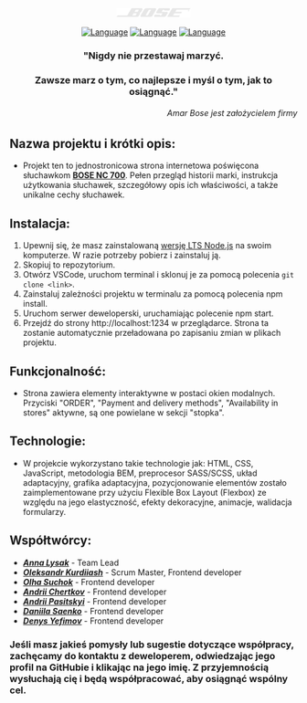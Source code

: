 <div align="center">

[![BOSE](./banner.png "BOSE")](https://lysak-anna.github.io/team-project-11/)
</div>
<div align="center">

[![Language](https://img.shields.io/badge/Language-EN-blue.svg)](README.en.md)
[![Language](https://img.shields.io/badge/Language-PL-red.svg)](README.pl.md)
[![Language](https://img.shields.io/badge/Language-UA-yellow.svg)](README.md)
</div>
<div align="center">

### "Nigdy nie przestawaj marzyć.
### Zawsze marz o tym, co najlepsze i myśl o tym, jak to osiągnąć."
</div>
<div align="right">

###### *Amar Bose jest założycielem firmy*
</div>

## Nazwa projektu i krótki opis:
- Projekt ten to jednostronicowa strona internetowa poświęcona słuchawkom [**BOSE NC 700**](https://lysak-anna.github.io/team-project-11/). Pełen przegląd historii marki, instrukcja użytkowania słuchawek, szczegółowy opis ich właściwości, a także unikalne cechy słuchawek.

## Instalacja:
1.   Upewnij się, że masz zainstalowaną [wersję LTS Node.js](https://nodejs.org/en) na swoim komputerze. W razie potrzeby pobierz i zainstaluj ją.
2.   Skopiuj to repozytorium.
3.    Otwórz VSCode, uruchom terminal i sklonuj je za pomocą polecenia `git clone <link>`.
4.    Zainstaluj zależności projektu w terminalu za pomocą polecenia npm install.
5.    Uruchom serwer deweloperski, uruchamiając polecenie npm start.
6.    Przejdź do strony http://localhost:1234 w przeglądarce. Strona ta zostanie automatycznie przeładowana po zapisaniu zmian w plikach projektu.

## Funkcjonalność:
- Strona zawiera elementy interaktywne w postaci okien modalnych. Przyciski "ORDER", "Payment and delivery methods", "Availability in stores" aktywne, są one powielane w sekcji "stopka".

## Technologie:
- W projekcie wykorzystano takie technologie jak: HTML, CSS, JavaScript, metodologia BEM, preprocesor SASS/SCSS, układ adaptacyjny, grafika adaptacyjna, pozycjonowanie elementów zostało zaimplementowane przy użyciu Flexible Box Layout (Flexbox) ze względu na jego elastyczność, efekty dekoracyjne, animacje, walidacja formularzy.

## Współtwórcy:
- [***Anna Lysak***](https://github.com/Lysak-Anna) - Team Lead
- [***Oleksandr Kurdiiash***](https://github.com/Petrushka26) - Scrum Master, Frontend developer
- [***Olha Suchok***](https://github.com/OlhaSuchok) - Frontend developer
- [***Andrii Chertkov***](https://github.com/Chert17) - Frontend developer
- [***Andrii Pasitskyi***](https://github.com/AndriiPas1999) - Frontend developer
- [***Daniila Saenko***](https://github.com/DaniilaSaenko) - Frontend developer
- [***Denys Yefimov***](https://github.com/EfirNet) - Frontend developer

### Jeśli masz jakieś pomysły lub sugestie dotyczące współpracy, zachęcamy do kontaktu z deweloperem, odwiedzając jego profil na GitHubie i klikając na jego imię. Z przyjemnością wysłuchają cię i będą współpracować, aby osiągnąć wspólny cel.
